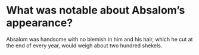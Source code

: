 # What was notable about Absalom’s appearance?

Absalom was handsome with no blemish in him and his hair, which he cut at the end of every year, would weigh about two hundred shekels.
